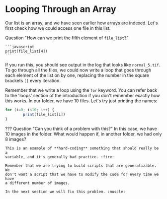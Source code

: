 # Looping Through an Array

Our list is an array, and we have seen earlier how arrays are indexed. Let's
first check how we could access one file in this list.

 Question "How can we print the fifth element of `file_list`?"

    ```javascript
    print(file_list[4])
    ```

If you run this, you should see output in the log that looks like
`normal_5.tif`. To go through all the files, we could now write a loop that goes
through each element of the list on by one, replacing the number in the square
brackets `[]` every iteration.

Remember that we write a loop using the `for` keyword. You can refer back to
the 'loops' section of the introduction if you don't remember exactly how this
works. In our folder, we have 10 files. Let's try just printing the names:

```javascript
for (i=0; i<10; i++) {
        print(file_list[i])
}
```

??? Question "Can you think of a problem with this?"
    In this case, we have 10 images in the folder. What would happen if, in
    another folder, we had only 8 images?

    This is an example of **hard-coding** something that should really be a
    variable, and it's generally bad practice. :fire:

    Remember that we are trying to build scripts that are generalizable. We
    don't want a script that we have to modify the code for every time we have
    a different number of images.

    In the next section we will fix this problem. :muscle:
